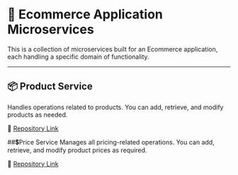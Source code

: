 
# 🛒  Ecommerce Application Microservices
This is a collection of microservices built for an Ecommerce application, each handling a specific domain of functionality.
___________________________________________________________________________________________________________________________
## 📦 Product Service
Handles operations related to products. You can add, retrieve, and modify products as needed.

🔗 [Repository Link](https://github.com/shivanshjais22/new)

##💲Price Service
Manages all pricing-related operations. You can add, retrieve, and modify product prices as required.

🔗 [Repository Link](https://github.com/shivanshjais22/price-service)

